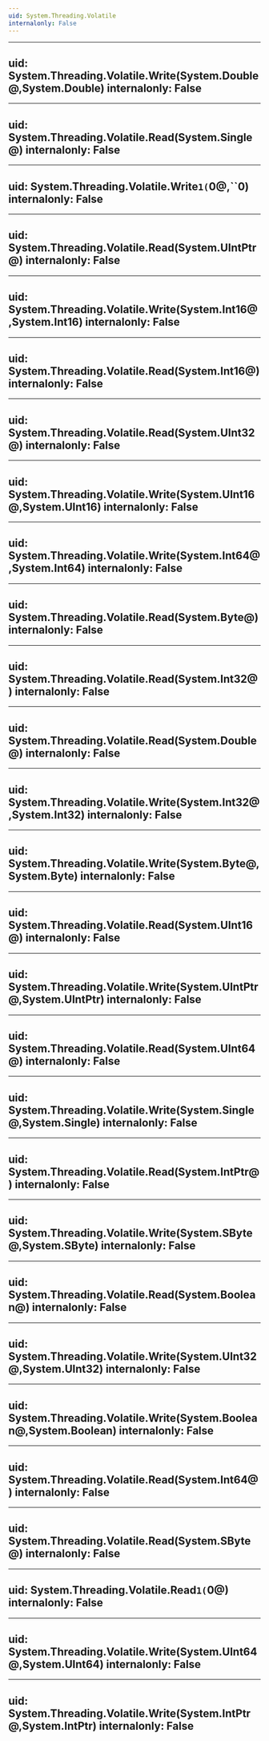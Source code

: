 ```yaml
---
uid: System.Threading.Volatile
internalonly: False
---
```


---
uid: System.Threading.Volatile.Write(System.Double@,System.Double)
internalonly: False
---

---
uid: System.Threading.Volatile.Read(System.Single@)
internalonly: False
---

---
uid: System.Threading.Volatile.Write``1(``0@,``0)
internalonly: False
---

---
uid: System.Threading.Volatile.Read(System.UIntPtr@)
internalonly: False
---

---
uid: System.Threading.Volatile.Write(System.Int16@,System.Int16)
internalonly: False
---

---
uid: System.Threading.Volatile.Read(System.Int16@)
internalonly: False
---

---
uid: System.Threading.Volatile.Read(System.UInt32@)
internalonly: False
---

---
uid: System.Threading.Volatile.Write(System.UInt16@,System.UInt16)
internalonly: False
---

---
uid: System.Threading.Volatile.Write(System.Int64@,System.Int64)
internalonly: False
---

---
uid: System.Threading.Volatile.Read(System.Byte@)
internalonly: False
---

---
uid: System.Threading.Volatile.Read(System.Int32@)
internalonly: False
---

---
uid: System.Threading.Volatile.Read(System.Double@)
internalonly: False
---

---
uid: System.Threading.Volatile.Write(System.Int32@,System.Int32)
internalonly: False
---

---
uid: System.Threading.Volatile.Write(System.Byte@,System.Byte)
internalonly: False
---

---
uid: System.Threading.Volatile.Read(System.UInt16@)
internalonly: False
---

---
uid: System.Threading.Volatile.Write(System.UIntPtr@,System.UIntPtr)
internalonly: False
---

---
uid: System.Threading.Volatile.Read(System.UInt64@)
internalonly: False
---

---
uid: System.Threading.Volatile.Write(System.Single@,System.Single)
internalonly: False
---

---
uid: System.Threading.Volatile.Read(System.IntPtr@)
internalonly: False
---

---
uid: System.Threading.Volatile.Write(System.SByte@,System.SByte)
internalonly: False
---

---
uid: System.Threading.Volatile.Read(System.Boolean@)
internalonly: False
---

---
uid: System.Threading.Volatile.Write(System.UInt32@,System.UInt32)
internalonly: False
---

---
uid: System.Threading.Volatile.Write(System.Boolean@,System.Boolean)
internalonly: False
---

---
uid: System.Threading.Volatile.Read(System.Int64@)
internalonly: False
---

---
uid: System.Threading.Volatile.Read(System.SByte@)
internalonly: False
---

---
uid: System.Threading.Volatile.Read``1(``0@)
internalonly: False
---

---
uid: System.Threading.Volatile.Write(System.UInt64@,System.UInt64)
internalonly: False
---

---
uid: System.Threading.Volatile.Write(System.IntPtr@,System.IntPtr)
internalonly: False
---
